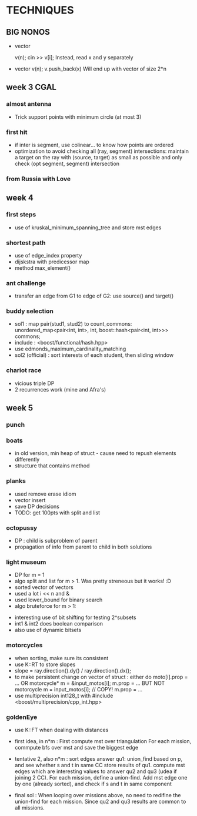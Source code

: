# TECHNIQUES

## BIG NONOS

+ vector<P> v(n); cin >> v[i];
Instead, read x and y separately
+ vector<int> v(n); v.push_back(x)
Will end up with vector of size 2*n

## week 3 CGAL

### almost antenna 

+ Trick support points with minimum circle (at most 3)

### first hit

+ if inter is segment, use colinear... to know how points are ordered
+ optimization to avoid checking all (ray, segment) intersections: maintain a target on the ray with
(source, target) as small as possible and only check (opt segment, segment) intersection

### from Russia with Love

## week 4

### first steps

+ use of kruskal_minimum_spanning_tree and store mst edges

### shortest path

+ use of edge_index property
+ dijskstra with predicessor map
+ method max_element()

### ant challenge

+ transfer an edge from G1 to edge of G2: use source() and target()

### buddy selection

+ sol1 : map pair(stud1, stud2) to count_commons: unordered_map<pair<int, int>, int, boost::hash<pair<int, int>>> commons;
+ include : <boost/functional/hash.hpp>
+ use edmonds_maximum_cardinality_matching
+ sol2 (official) : sort interests of each student, then sliding window

### chariot race

+ vicious triple DP
+ 2 recurrences work (mine and Afra's)

## week 5

### punch

### boats

+ in old version, min heap of struct - cause need to repush elements differently
+ structure that contains method

### planks

+ used remove erase idiom 
+ vector insert
+ save DP decisions
+ TODO: get 100pts with split and list

### octopussy

+ DP : child is subproblem of parent
+ propagation of info from parent to child in both solutions

### light museum

+ DP for m = 1
+ algo split and list for m > 1. Was pretty streneous but it works! :D
+ sorted vector of vectors
+ used a lot i << n and & 
+ used lower_bound for binary search
+ algo bruteforce for m > 1:
- interesting use of bit shifting for testing 2^subsets
- int1 & int2 does boolean comparison
- also use of dynamic bitsets 

### motorcycles

+ when sorting, make sure its consistent
+ use K::RT to store slopes
+ slope = ray.direction().dy() / ray.direction().dx();
+ to make persistent change on vector of struct : 
either do moto[i].prop = ... OR
motorcycle* m = &input_motos[i];
m.prop = ...
BUT NOT
motorcycle m = input_motos[i]; // COPY!
m.prop = ...
+ use multiprecision int128_t with #include <boost/multiprecision/cpp_int.hpp>


### goldenEye

+ use K::FT when dealing with distances
+ first idea, in n*m : 
First compute mst over triangulation
For each mission, commpute bfs over mst and save the biggest edge
+ tentative 2, also n*m :
sort edges
answer qu1: union_find based on p, and see whether s and t in same CC
store results of qu1.
compute mst edges which are interesting values to answer qu2 and qu3 (udea if joining 2 CC).
For each mission, define a union-find. Add mst edge one by one (already sorted), and check if s and t in same component

+ final sol :
When looping over missions above, no need to redifine the union-find for each mission. 
Since qu2 and qu3 results are common to all missions.